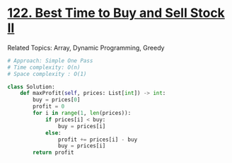 # [122. Best Time to Buy and Sell Stock II](https://leetcode.com/problems/best-time-to-buy-and-sell-stock-ii/)

Related Topics: Array, Dynamic Programming, Greedy
```python
# Approach: Simple One Pass
# Time complexity: O(n)
# Space complexity : O(1)

class Solution:
    def maxProfit(self, prices: List[int]) -> int:
        buy = prices[0]
        profit = 0
        for i in range(1, len(prices)):
            if prices[i] < buy:
                buy = prices[i]
            else:
                profit += prices[i] - buy
                buy = prices[i]
        return profit

```
